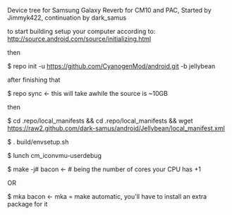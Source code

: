 Device tree for Samsung Galaxy Reverb for CM10 and PAC,
Started by Jimmyk422, continuation by dark_samus 

to start building setup your computer according to:
http://source.android.com/source/initializing.html

then

$ repo init -u https://github.com/CyanogenMod/android.git -b jellybean

after finishing that

$ repo sync <- this will take awhile the source is ~10GB

then

$ cd .repo/local_manifests && cd .repo/local_manifests && wget https://raw2.github.com/dark-samus/android/Jellybean/local_manifest.xml

$ . build/envsetup.sh

$ lunch cm_iconvmu-userdebug

$ make -j# bacon <- # being the number of cores your CPU has +1 

OR

$ mka bacon <- mka = make automatic, you'll have to install an extra package for it

